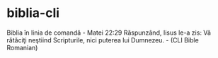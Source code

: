 # biblia-cli
Biblia în linia de comandă - Matei 22:29 Răspunzând, Iisus le-a zis: Vă rătăciţi neştiind Scripturile, nici puterea lui Dumnezeu.  - (CLI Bible Romanian)
